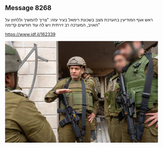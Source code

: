 ## Message 8268

ראש אגף המודיעין בהערכת מצב בשכונת רימאל בעיר עזה:
"צריך להמשיך וללחוץ על האויב, המערכה רב זירתית ויש לה עוד חודשים קדימה"

https://www.idf.il/162339

![Photo](./8268/8268_photo.jpg)
